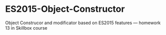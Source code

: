 # ES2015-Object-Constructor
Object Construcor and modificator based on ES2015 features — homework 13 in Skillbox course
